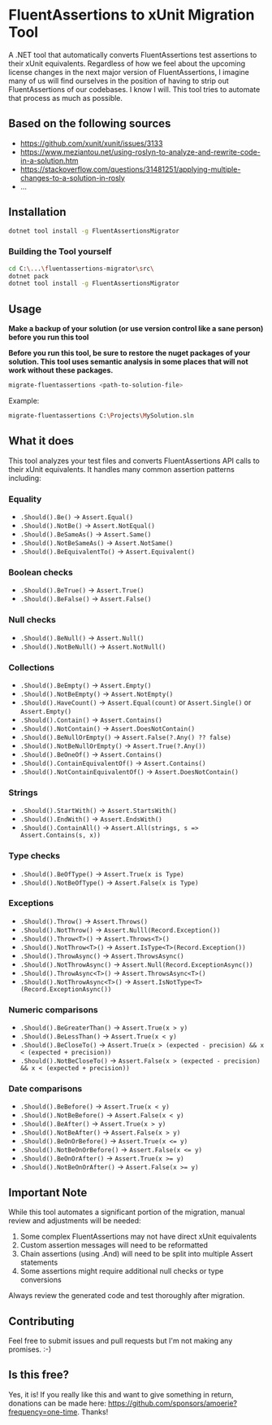 # FluentAssertions to xUnit Migration Tool

A .NET tool that automatically converts FluentAssertions test assertions to their xUnit equivalents.
Regardless of how we feel about the upcoming license changes in the next major version of FluentAssertions, I imagine many of us will find ourselves in the position of having to strip out FluentAssertions of our codebases. 
I know I will. This tool tries to automate that process as much as possible. 

## Based on the following sources

- https://github.com/xunit/xunit/issues/3133
- https://www.meziantou.net/using-roslyn-to-analyze-and-rewrite-code-in-a-solution.htm
- https://stackoverflow.com/questions/31481251/applying-multiple-changes-to-a-solution-in-rosly
- ... 


## Installation

```bash
dotnet tool install -g FluentAssertionsMigrator
```

### Building the Tool yourself

```bash
cd C:\...\fluentassertions-migrator\src\
dotnet pack
dotnet tool install -g FluentAssertionsMigrator
```

## Usage

**Make a backup of your solution (or use version control like a sane person) before you run this tool**

**Before you run this tool, be sure to restore the nuget packages of your solution. This tool uses semantic analysis in some places that will not work without these packages.**

```bash
migrate-fluentassertions <path-to-solution-file>
```

Example:
```bash
migrate-fluentassertions C:\Projects\MySolution.sln
```

## What it does

This tool analyzes your test files and converts FluentAssertions API calls to their xUnit equivalents. It handles many common assertion patterns including:

### Equality
- `.Should().Be()` → `Assert.Equal()`
- `.Should().NotBe()` → `Assert.NotEqual()`
- `.Should().BeSameAs()` → `Assert.Same()`
- `.Should().NotBeSameAs()` → `Assert.NotSame()`
- `.Should().BeEquivalentTo()` → `Assert.Equivalent()`

### Boolean checks
- `.Should().BeTrue()` → `Assert.True()`
- `.Should().BeFalse()` → `Assert.False()`

### Null checks
- `.Should().BeNull()` → `Assert.Null()`
- `.Should().NotBeNull()` → `Assert.NotNull()`

### Collections
- `.Should().BeEmpty()` → `Assert.Empty()`
- `.Should().NotBeEmpty()` → `Assert.NotEmpty()`
- `.Should().HaveCount()` → `Assert.Equal(count)` or `Assert.Single()` or `Assert.Empty()`
- `.Should().Contain()` → `Assert.Contains()`
- `.Should().NotContain()` → `Assert.DoesNotContain()`
- `.Should().BeNullOrEmpty()` → `Assert.False(?.Any() ?? false)`
- `.Should().NotBeNullOrEmpty()` → `Assert.True(?.Any())`
- `.Should().BeOneOf()` → `Assert.Contains()`
- `.Should().ContainEquivalentOf()` → `Assert.Contains()`
- `.Should().NotContainEquivalentOf()` → `Assert.DoesNotContain()`

### Strings
- `.Should().StartWith()` → `Assert.StartsWith()`
- `.Should().EndWith()` → `Assert.EndsWith()`
- `.Should().ContainAll()` → `Assert.All(strings, s => Assert.Contains(s, x))`

### Type checks
- `.Should().BeOfType()` → `Assert.True(x is Type)`
- `.Should().NotBeOfType()` → `Assert.False(x is Type)`

### Exceptions
- `.Should().Throw()` → `Assert.Throws()`
- `.Should().NotThrow()` → `Assert.Nulll(Record.Exception())`
- `.Should().Throw<T>()` → `Assert.Throws<T>()`
- `.Should().NotThrow<T>()` → `Assert.IsType<T>(Record.Exception())`
- `.Should().ThrowAsync()` → `Assert.ThrowsAsync()`
- `.Should().NotThrowAsync()` → `Assert.Null(Record.ExceptionAsync())`
- `.Should().ThrowAsync<T>()` → `Assert.ThrowsAsync<T>()`
- `.Should().NotThrowAsync<T>()` → `Assert.IsNotType<T>(Record.ExceptionAsync())`

### Numeric comparisons
- `.Should().BeGreaterThan()` → `Assert.True(x > y)`
- `.Should().BeLessThan()` → `Assert.True(x < y)`
- `.Should().BeCloseTo()` → `Assert.True(x > (expected - precision) && x < (expected + precision))`
- `.Should().NotBeCloseTo()` → `Assert.False(x > (expected - precision) && x < (expected + precision))`

### Date comparisons
- `.Should().BeBefore()` → `Assert.True(x < y)`
- `.Should().NotBeBefore()` → `Assert.False(x < y)`
- `.Should().BeAfter()` → `Assert.True(x > y)`
- `.Should().NotBeAfter()` → `Assert.False(x > y)`
- `.Should().BeOnOrBefore()` → `Assert.True(x <= y)`
- `.Should().NotBeOnOrBefore()` → `Assert.False(x <= y)`
- `.Should().BeOnOrAfter()` → `Assert.True(x >= y)`
- `.Should().NotBeOnOrAfter()` → `Assert.False(x >= y)`

## Important Note

While this tool automates a significant portion of the migration, manual review and adjustments will be needed:

1. Some complex FluentAssertions may not have direct xUnit equivalents
2. Custom assertion messages will need to be reformatted
3. Chain assertions (using .And) will need to be split into multiple Assert statements
4. Some assertions might require additional null checks or type conversions

Always review the generated code and test thoroughly after migration.

## Contributing

Feel free to submit issues and pull requests but I'm not making any promises. :-) 

## Is this free?

Yes, it is! 
If you really like this and want to give something in return, donations can be made here: https://github.com/sponsors/amoerie?frequency=one-time. Thanks!
